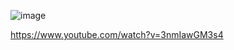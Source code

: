 ![image](https://github.com/user-attachments/assets/450b728c-8d8e-4cda-8d58-071d29f7ce61)

https://www.youtube.com/watch?v=3nmIawGM3s4

